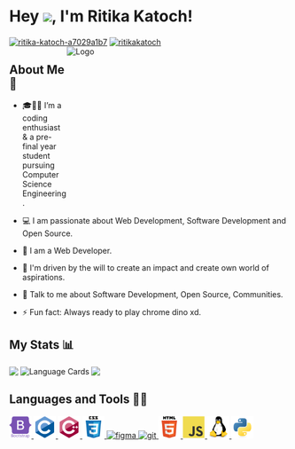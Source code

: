 # Hey <img src="https://github.com/TheDudeThatCode/TheDudeThatCode/blob/master/Assets/Hi.gif" width="29px">, I'm Ritika Katoch!

<p align="left">
<!-- <a href="https://twitter.com/RitikaKatoch_" target="blank"><img align="center" src="https://raw.githubusercontent.com/rahuldkjain/github-profile-readme-generator/master/src/images/icons/Social/twitter.svg" alt="RitikaKatoch_" height="30" width="40" /></a> -->
<a href="https://linkedin.com/in/ritika-katoch-a7029a1b7" target="blank"><img align="center" src="https://raw.githubusercontent.com/rahuldkjain/github-profile-readme-generator/master/src/images/icons/Social/linked-in-alt.svg" alt="ritika-katoch-a7029a1b7" height="30" width="40" /></a>
<a href="https://instagram.com/ritikakatoch_28" target="blank"><img align="center" src="https://raw.githubusercontent.com/rahuldkjain/github-profile-readme-generator/master/src/images/icons/Social/instagram.svg" alt="ritikakatoch" height="30" width="40" /></a>

<img src="https://cdn.dribbble.com/users/2238041/screenshots/4763918/working.gif" align="right" alt="Logo" width="400" height="300">

## About Me 🚀

* 🎓👨‍💻 I’m a coding enthusiast & a pre-final year student pursuing Computer Science Engineering. 
 
* 💻  I am passionate about Web Development, Software Development and Open Source.

* 🎨 I am a  Web Developer.

* 👭 I'm driven by the will to create an impact and create own world of aspirations. 

* 📙 Talk to me about Software Development, Open Source, Communities.

* ⚡ Fun fact: Always ready to play chrome dino xd.


## My Stats 📊

<img align="center" src="https://github-readme-stats.vercel.app/api?username=ritikakatoch&hide=issues&count_private=true&show_icons=true&repo=github-readme-stats&show_icons=true&theme=radical" />
<img align="center" alt="Language Cards" src="https://github-readme-stats.vercel.app/api/top-langs/?username=ritikakatoch&layout=compact&theme=radical" />
<img align="center" src="https://komarev.com/ghpvc/?username=ritikakatoch" />

## Languages and Tools 👩‍💻
 <a href="https://getbootstrap.com" target="_blank"> <img src="https://raw.githubusercontent.com/devicons/devicon/master/icons/bootstrap/bootstrap-plain-wordmark.svg" alt="bootstrap" width="40" height="40"/> </a> <a href="https://www.cprogramming.com/" target="_blank"> <img src="https://raw.githubusercontent.com/devicons/devicon/master/icons/c/c-original.svg" alt="c" width="40" height="40"/> </a> <a href="https://www.w3schools.com/cpp/" target="_blank"> <img src="https://raw.githubusercontent.com/devicons/devicon/master/icons/cplusplus/cplusplus-original.svg" alt="cplusplus" width="40" height="40"/> </a> <a href="https://www.w3schools.com/css/" target="_blank"> <img src="https://raw.githubusercontent.com/devicons/devicon/master/icons/css3/css3-original-wordmark.svg" alt="css3" width="40" height="40"/> </a> <a href="https://www.figma.com/" target="_blank"> <img src="https://www.vectorlogo.zone/logos/figma/figma-icon.svg" alt="figma" width="40" height="40"/> </a><a href="https://git-scm.com/" target="_blank"> <img src="https://www.vectorlogo.zone/logos/git-scm/git-scm-icon.svg" alt="git" width="40" height="40"/> </a> <a href="https://www.w3.org/html/" target="_blank"> <img src="https://raw.githubusercontent.com/devicons/devicon/master/icons/html5/html5-original-wordmark.svg" alt="html5" width="40" height="40"/> </a> <a href="https://developer.mozilla.org/en-US/docs/Web/JavaScript" target="_blank"> <img src="https://raw.githubusercontent.com/devicons/devicon/master/icons/javascript/javascript-original.svg" alt="javascript" width="40" height="40"/> </a> <a href="https://www.linux.org/" target="_blank"> <img src="https://raw.githubusercontent.com/devicons/devicon/master/icons/linux/linux-original.svg" alt="linux" width="40" height="40"/> </a> <a href="https://www.python.org" target="_blank"> <img src="https://raw.githubusercontent.com/devicons/devicon/master/icons/python/python-original.svg" alt="python" width="40" height="40"/> </a> 

